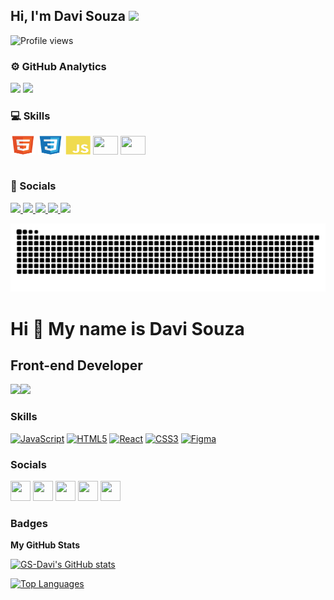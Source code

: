 <h2 align="left">
  Hi, I'm Davi Souza
  <img src="https://raw.githubusercontent.com/kaueMarques/kaueMarques/master/hi.gif" width="30px">
</h2>

<p align="left">
  <img src="https://komarev.com/ghpvc/?username=gs-davs&label=PROFILE+VIEWS" alt="Profile views" /> 
</p>

### ⚙️ GitHub Analytics
<div align="left">  
  <img height="180em" src="https://github-readme-stats.vercel.app/api?username=gs-davi&show_icons=true&theme=algolia&include_all_commits=true&count_private=true" />
  <img height="180em" src="https://github-readme-stats.vercel.app/api/top-langs/?username=gs-davi&layout=compact&langs_count=7&theme=algolia" />
</div>
  
### 💻 Skills
<div style="display: inline_block">
  <img align="center" height="30" width="40" src="https://raw.githubusercontent.com/devicons/devicon/master/icons/html5/html5-original.svg" />
  <img align="center" height="30" width="40" src="https://raw.githubusercontent.com/devicons/devicon/master/icons/css3/css3-original.svg" />
  <img align="center" height="30" width="40" src="https://raw.githubusercontent.com/devicons/devicon/master/icons/javascript/javascript-plain.svg" />
  <img align="center" height="30" width="40" src="https://cdn.jsdelivr.net/gh/devicons/devicon/icons/vscode/vscode-original.svg" />
  <img align="center" height="30" width="40" src="https://cdn.jsdelivr.net/gh/devicons/devicon/icons/figma/figma-original.svg" />
  
<!--   <img align="center" height="30" width="40" src="https://cdn.jsdelivr.net/gh/devicons/devicon/icons/nodejs/nodejs-original.svg" /> -->
<!--   <img align="center" height="30" width="40" src="https://cdn.jsdelivr.net/gh/devicons/devicon/icons/react/react-original.svg" /> -->
<!--   <img align="center" height="30" width="40" src="https://cdn.jsdelivr.net/gh/devicons/devicon/icons/elixir/elixir-original.svg" /> -->
</div><br>
  
### 📌 Socials
<div align="left">
  <a href="https://www.instagram.com/davi.gsouza/" target="_blank">
    <img src="https://img.shields.io/badge/-Instagram-%23E4405F?style=for-the-badge&logo=instagram&logoColor=white" target="_blank" />
  </a>
  <a href="https://twitter.com/davi_gsouza" target="_blank">
    <img src="https://img.shields.io/badge/Twitter-1DA1F2?style=for-the-badge&logo=twitter&logoColor=white" target="_blank" />
  </a>
 	<a href="https://www.twitch.tv/gsdavs" target="_blank">
    <img src="https://img.shields.io/badge/Twitch-9146FF?style=for-the-badge&logo=twitch&logoColor=white" target="_blank" />
  </a>
  <a href="https://github.com/GS-Davi" target="_blank">
    <img src="https://img.shields.io/badge/GitHub-100000?style=for-the-badge&logo=github&logoColor=white" target="_blank" />
  </a>
  <a href="https://www.linkedin.com/in/davi-souza-3a12061a2/" target="_blank">
    <img src="https://img.shields.io/badge/-LinkedIn-%230077B5?style=for-the-badge&logo=linkedin&logoColor=white" target="_blank" />
  </a>
  
  ![Snake animation](https://github.com/gs-davi/gs-davi/blob/output/github-contribution-grid-snake.svg)
</div>

Hi 👋 My name is Davi Souza
===========================

Front-end Developer
-------------------

<a href="https://www.github.com/GS-Davi" target="_blank" rel="noreferrer"><img
src="https://img.shields.io/github/followers/GS-Davi?logo=github&style=for-the-badge&color=0891b2&labelColor=1c1917" /></a><a href="https://www.twitch.tv/gsdavs" target="_blank" rel="noreferrer"><img
src="https://img.shields.io/twitch/status/gsdavs?logo=twitchsx&style=for-the-badge&color=0891b2&labelColor=1c1917&label=TWITCH+STATUS" /></a>

### Skills

<p align="left">
<a href="https://developer.mozilla.org/en-US/docs/Web/JavaScript" target="_blank" rel="noreferrer"><img src="https://raw.githubusercontent.com/danielcranney/readme-generator/main/public/icons/skills/javascript-colored.svg" width="36" height="36" alt="JavaScript" /></a>
<a href="https://developer.mozilla.org/en-US/docs/Glossary/HTML5" target="_blank" rel="noreferrer"><img src="https://raw.githubusercontent.com/danielcranney/readme-generator/main/public/icons/skills/html5-colored.svg" width="36" height="36" alt="HTML5" /></a>
<a href="https://reactjs.org/" target="_blank" rel="noreferrer"><img src="https://raw.githubusercontent.com/danielcranney/readme-generator/main/public/icons/skills/react-colored.svg" width="36" height="36" alt="React" /></a>
<a href="https://www.w3.org/TR/CSS/#css" target="_blank" rel="noreferrer"><img src="https://raw.githubusercontent.com/danielcranney/readme-generator/main/public/icons/skills/css3-colored.svg" width="36" height="36" alt="CSS3" /></a>
<a href="https://www.figma.com/" target="_blank" rel="noreferrer"><img src="https://raw.githubusercontent.com/danielcranney/readme-generator/main/public/icons/skills/figma-colored.svg" width="36" height="36" alt="Figma" /></a>
</p>


### Socials

<p align="left"> <a href="https://www.github.com/GS-Davi" target="_blank" rel="noreferrer"><img src="https://raw.githubusercontent.com/danielcranney/readme-generator/main/public/icons/socials/github.svg" width="32" height="32" /></a> <a href="http://www.instagram.com/davi.gsouza/" target="_blank" rel="noreferrer"><img src="https://raw.githubusercontent.com/danielcranney/readme-generator/main/public/icons/socials/instagram.svg" width="32" height="32" /></a> <a href="https://www.linkedin.com/in/davi-gsouza/" target="_blank" rel="noreferrer"><img src="https://raw.githubusercontent.com/danielcranney/readme-generator/main/public/icons/socials/linkedin.svg" width="32" height="32" /></a> <a href="https://www.twitter.com/davi_gsouza" target="_blank" rel="noreferrer"><img src="https://raw.githubusercontent.com/danielcranney/readme-generator/main/public/icons/socials/twitter.svg" width="32" height="32" /></a> <a href="https://www.twitch.tv/gsdavs" target="_blank" rel="noreferrer"><img src="https://raw.githubusercontent.com/danielcranney/readme-generator/main/public/icons/socials/twitch.svg" width="32" height="32" /></a></p>

### Badges

<b>My GitHub Stats</b>

<a href="http://www.github.com/GS-Davi"><img src="https://github-readme-stats.vercel.app/api?username=GS-Davi&show_icons=true&hide=&count_private=true&title_color=0891b2&text_color=ffffff&icon_color=0891b2&bg_color=1c1917&hide_border=true&show_icons=true" alt="GS-Davi's GitHub stats" /></a>

<a href="https://github.com/GS-Davi" align="left"><img src="https://github-readme-stats.vercel.app/api/top-langs/?username=GS-Davi&langs_count=10&title_color=0891b2&text_color=ffffff&icon_color=0891b2&bg_color=1c1917&hide_border=true&locale=en&custom_title=Top%20%Languages" alt="Top Languages" /></a>
